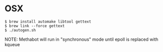 # OSX

```
$ brew install automake libtool gettext
$ brew link --force gettext
$ ./autogen.sh
```

NOTE: Methabot will run in "synchronous" mode until epoll is replaced with kqueue
